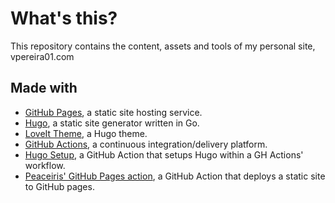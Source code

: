 # What's this?

This repository contains the content, assets and tools of my personal site, vpereira01.com

## Made with

* [GitHub Pages](https://pages.github.com/), a static site hosting service.
* [Hugo](https://gohugo.io/about/what-is-hugo/), a static site generator written in Go.
* [LoveIt Theme](https://hugoloveit.com/about/), a Hugo theme.
* [GitHub Actions](https://github.com/features/actions), a continuous integration/delivery platform.
* [Hugo Setup](https://github.com/marketplace/actions/hugo-setup), a GitHub Action that setups Hugo within a GH Actions' workflow.
* [Peaceiris' GitHub Pages action](https://github.com/marketplace/actions/github-pages-action), a GitHub Action that deploys a static site to GitHub pages.